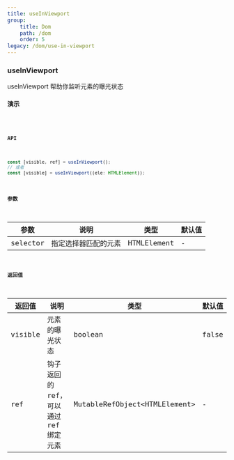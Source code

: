 ```yaml
---
title: useInViewport
group:
    title: Dom
    path: /dom
    order: 5
legacy: /dom/use-in-viewport
---
```


### useInViewport

useInViewport 帮助你监听元素的曝光状态

#### 演示

<code src="./Demo.tsx">

#### API

```js
const [visible, ref] = useInViewport();
// 或者
const [visible] = useInViewport((ele: HTMLElement));
```

#### 参数

| 参数     | 说明                 | 类型        | 默认值 |
| -------- | -------------------- | ----------- | ------ |
| selector | 指定选择器匹配的元素 | HTMLElement | -      |

#### 返回值

| 返回值  | 说明                                  | 类型                           | 默认值 |
| ------- | ------------------------------------- | ------------------------------ | ------ |
| visible | 元素的曝光状态                        | boolean                        | false  |
| ref     | 钩子返回的 ref，可以通过 ref 绑定元素 | MutableRefObject<HTMLElement\> | -      |
